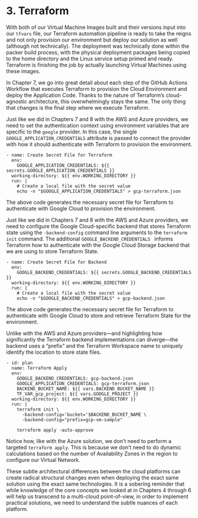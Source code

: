 # 3. Terraform

With both of our Virtual Machine Images built and their versions input into our `tfvars` file, our Terraform automation pipeline is ready to take the reigns and not only provision our environment but deploy our solution as well (although not technically). The deployment was technically done within the packer build process, with the physical deployment packages being copied to the home directory and the Linux service setup primed and ready. Terraform is finishing the job by actually launching Virtual Machines using these images.

In Chapter 7, we go into great detail about each step of the GitHub Actions Workflow that executes Terraform to provision the Cloud Environment and deploy the Application Code. Thanks to the nature of Terraform’s cloud-agnostic architecture, this overwhelmingly stays the same. The only thing that changes is the final step where we execute Terraform.

Just like we did in Chapters 7 and 8 with the AWS and Azure providers, we need to set the authentication context using environment variables that are specific to the `google` provider. In this case, the single `GOOGLE_APPLICATION_CREDENTIALS`  attribute is passed to connect the provider with how it should authenticate with Terraform to provision the environment. 

	- name: Create Secret File for Terraform
	  env:
	    GOOGLE_APPLICATION_CREDENTIALS: ${{ secrets.GOOGLE_APPLICATION_CREDENTIALS }}
	  working-directory: ${{ env.WORKING_DIRECTORY }}
	  run: |
	    # Create a local file with the secret value
	    echo -n "$GOOGLE_APPLICATION_CREDENTIALS" > gcp-terraform.json

The above code generates the necessary secret file for Terraform to authenticate with Google Cloud to provision the environment.

Just like we did in Chapters 7 and 8 with the AWS and Azure providers, we need to configure the Google Cloud-specific backend that stores Terraform state using the `-backend-config` command line arguments to the `terraform init` command. The additional `GOOGLE_BACKEND_CREDENTIALS ` informs Terraform how to authenticate with the Google Cloud Storage backend that we are using to store Terraform State.

	- name: Create Secret File for Backend
	  env:
	    GOOGLE_BACKEND_CREDENTIALS: ${{ secrets.GOOGLE_BACKEND_CREDENTIALS }}
	  working-directory: ${{ env.WORKING_DIRECTORY }}
	  run: |
	    # Create a local file with the secret value
	    echo -n "$GOOGLE_BACKEND_CREDENTIALS" > gcp-backend.json

The above code generates the necessary secret file for Terraform to authenticate with Google Cloud to store and retrieve Terraform State for the environment.

Unlike with the AWS and Azure providers—and highlighting how significantly the Terraform backend implementations can diverge—the backend uses a “prefix” and the Terraform Workspace name to uniquely identify the location to store state files.

	- id: plan
	  name: Terraform Apply
	  env:
	    GOOGLE_BACKEND_CREDENTIALS: gcp-backend.json
	    GOOGLE_APPLICATION_CREDENTIALS: gcp-terraform.json
	    BACKEND_BUCKET_NAME: ${{ vars.BACKEND_BUCKET_NAME }}
	    TF_VAR_gcp_project: ${{ vars.GOOGLE_PROJECT }}
	  working-directory: ${{ env.WORKING_DIRECTORY }}
	  run: |
	    terraform init \
	      -backend-config='bucket='$BACKEND_BUCKET_NAME \
	      -backend-config="prefix=gcp-vm-sample"
	
	    terraform apply -auto-approve

Notice how, like with the Azure solution, we don’t need to perform a targeted `terraform apply`. This is because we don’t need to do dynamic calculations based on the number of Availability Zones in the region to configure our Virtual Network.

These subtle architectural differences between the cloud platforms can create radical structural changes even when deploying the exact same solution using the exact same technologies. It is a sobering reminder that while knowledge of the core concepts we looked at in Chapters 4 through 6 will help us transcend to a multi-cloud point-of-view, in order to implement practical solutions, we need to understand the subtle nuances of each platform.